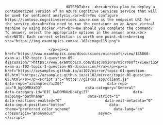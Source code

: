 <p class="card-text">
							
								HOTSPOT<br> -<br><br>You plan to deploy a containerized version of an Azure Cognitive Services service that will be used for sentiment analysis.<br><br>You configure https://contoso.cognitiveservices.azure.com as the endpoint URI for the service.<br><br>You need to run the container on an Azure virtual machine by using Docker.<br><br>How should you complete the command? To answer, select the appropriate options in the answer area.<br><br>NOTE: Each correct selection is worth one point.<br><br><img src="https://img.examtopics.com/ai-102/image115.png">
							
						</p><p><a href="https://www.examtopics.com/discussions/microsoft/view/135060-exam-ai-102-topic-1-question-65-discussion/">https://www.examtopics.com/discussions/microsoft/view/135060-exam-ai-102-topic-1-question-65-discussion/</a></p><p><a href="https://azsamples.github.io/ai102/mirror/topic-01-question-65.html">https://azsamples.github.io/ai102/mirror/topic-01-question-65.html</a></p><script src="https://giscus.app/client.js"                    data-repo="azsamples/az204"                    data-repo-id="R_kgDOMRXzDQ"                    data-category="General"                    data-category-id="DIC_kwDOMRXzDc4Cgi27"                    data-mapping="pathname"                    data-strict="1"                    data-reactions-enabled="0"                    data-emit-metadata="0"                    data-input-position="bottom"                    data-theme="preferred_color_scheme"                    data-lang="en"                    crossorigin="anonymous"                    async>                    </script>